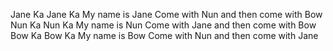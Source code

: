 Jane Ka Jane Ka
My name is Jane
Come with Nun and then come with Bow
Nun Ka Nun Ka
My name is Nun
Come with Jane and then come with Bow
Bow Ka Bow Ka
My name is Bow
Come with Nun and then come with Jane
